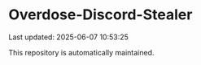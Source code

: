 # Overdose-Discord-Stealer

Last updated: 2025-06-07 10:53:25

This repository is automatically maintained.
